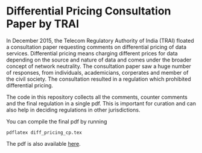 Differential Pricing Consultation Paper by TRAI
===============================================

In December 2015, the Telecom Regulatory Authority of India (TRAI) floated a
consultation paper requesting comments on differential pricing of data
services. Differential pricing means charging different prices for data
depending on the source and nature of data and comes under the broader concept
of network neutrality. The consultation paper saw a huge number of responses,
from individuals, academicians, corperates and member of the civil society. The
consultation resulted in a regulation which prohibited differential pricing.

The code in this repository collects all the comments, counter comments and the
final regulation in a single pdf.
This is important for curation and can also help in deciding regulations in
other jurisdictions.

You can compile the final pdf by running
```
pdflatex diff_pricing_cp.tex
```

The pdf is also available [here](https://ia601508.us.archive.org/35/items/diff_pricing_cp/diff_pricing_cp.pdf).

